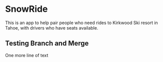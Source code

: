# SnowRide
This is an app to help pair people who need rides to Kirkwood Ski resort in Tahoe, with drivers who have seats available.

## Testing Branch and Merge
One more line of text
